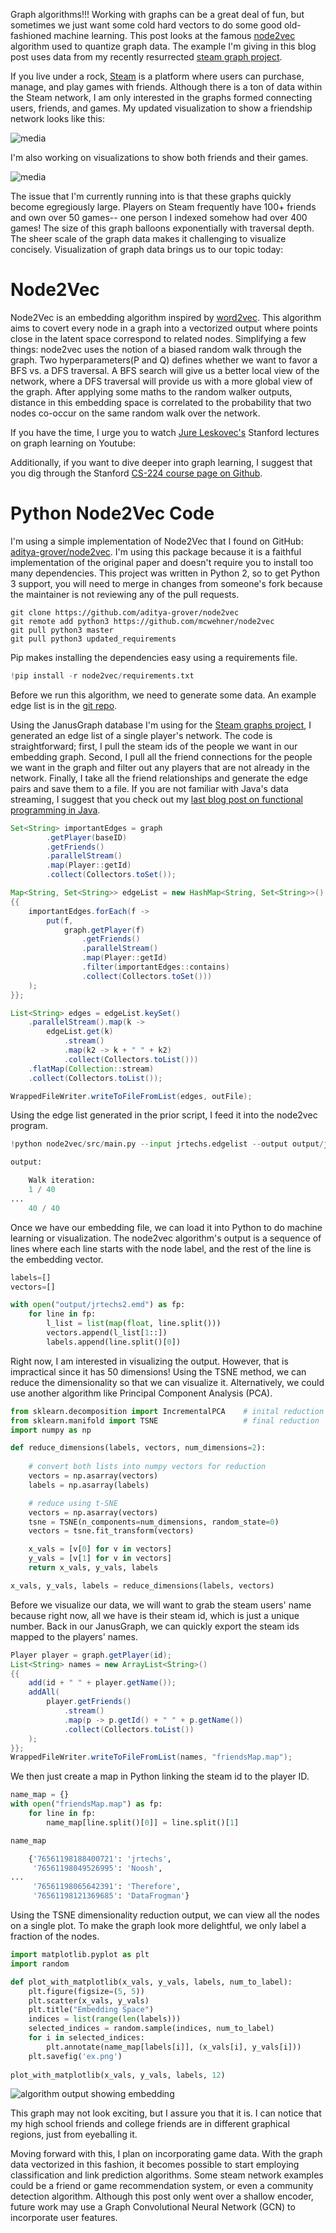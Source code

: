 Graph algorithms!!!
Working with graphs can be a great deal of fun, but sometimes we just want some cold hard vectors to do some good old-fashioned machine learning.
This post looks at the famous [node2vec](https://cs.stanford.edu/~jure/pubs/node2vec-kdd16.pdf) algorithm used to quantize graph data.
The example I'm giving in this blog post uses data from my recently resurrected [steam graph project](https://jrtechs.net/projects/steam-friends-graph). 

If you live under a rock, [Steam](https://store.steampowered.com/) is a platform where users can purchase, manage, and play games with friends.
Although there is a ton of data within the Steam network, I am only interested in the graphs formed connecting users, friends, and games.
My updated visualization to show a friendship network looks like this:

![media](media/steamNode2vec/friends.png)

I'm also working on visualizations to show both friends and their games.

![media](media/steamNode2vec/games.png)

The issue that I'm currently running into is that these graphs quickly become egregiously large. Players on Steam frequently have 100+ friends and own over 50 games-- one person I indexed somehow had over 400 games!
The size of this graph balloons exponentially with traversal depth.
The sheer scale of the graph data makes it challenging to visualize concisely.
Visualization of graph data brings us to our topic today:


# Node2Vec

Node2Vec is an embedding algorithm inspired by [word2vec](https://jrtechs.net/data-science/word-embeddings).
This algorithm aims to covert every node in a graph into a vectorized output where points close in the latent space correspond to related nodes.
Simplifying a few things: node2vec uses the notion of a biased random walk through the graph.
Two hyperparameters(P and Q) defines whether we want to favor a BFS vs. a DFS traversal. A BFS search will give us a better local view of the network, where a DFS traversal will provide us with a more global view of the graph. After applying some maths to the random walker outputs, distance in this embedding space is correlated to the probability that two nodes co-occur on the same random walk over the network. 

If you have the time, I urge you to watch [Jure Leskovec's](https://scholar.google.com/citations?user=Q_kKkIUAAAAJ&hl=en) Stanford lectures on graph learning on Youtube:

<youtube src="YrhBZUtgG4E" />

Additionally, if you want to dive deeper into graph learning, I suggest that you dig through the Stanford [CS-224 course page on Github](https://github.com/jrtechs/cs224w-notes).

# Python Node2Vec Code

I'm using a simple implementation of Node2Vec that I found on GitHub: [aditya-grover/node2vec](https://github.com/aditya-grover/node2vec).
I'm using this package because it is a faithful implementation of the original paper and doesn't require you to install too many dependencies. This project was written in Python 2, so to get Python 3 support, you will need to merge in changes from someone's fork because the maintainer is not reviewing any of the pull requests.

```
git clone https://github.com/aditya-grover/node2vec
git remote add python3 https://github.com/mcwehner/node2vec
git pull python3 master
git pull python3 updated_requirements
```

Pip makes installing the dependencies easy using a requirements file.


```python
!pip install -r node2vec/requirements.txt
```

Before we run this algorithm, we need to generate some data.
An example edge list is in the [git repo](https://github.com/aditya-grover/node2vec/blob/master/graph/karate.edgelist). 

Using the JanusGraph database I'm using for the [Steam graphs project](https://github.com/jrtechs/SteamFriendsGraph), I generated an edge list of a single player's network.
The code is straightforward; first, I pull the steam ids of the people we want in our embedding graph.
Second, I pull all the friend connections for the people we want in the graph and filter out any players that are not already in the network.
Finally, I take all the friend relationships and generate the edge pairs and save them to a file. If you are not familiar with Java's data streaming, I suggest that you check out my [last blog post on functional programming in Java](https://jrtechs.net/java/fun-with-functional-java).

```java
Set<String> importantEdges = graph
        .getPlayer(baseID)
        .getFriends()
        .parallelStream()
        .map(Player::getId)
        .collect(Collectors.toSet());

Map<String, Set<String>> edgeList = new HashMap<String, Set<String>>()
{{
    importantEdges.forEach(f ->
        put(f,
            graph.getPlayer(f)
                .getFriends()
                .parallelStream()
                .map(Player::getId)
                .filter(importantEdges::contains)
                .collect(Collectors.toSet()))
    );
}};

List<String> edges = edgeList.keySet()
    .parallelStream().map(k ->
        edgeList.get(k)
            .stream()
            .map(k2 -> k + " " + k2)
            .collect(Collectors.toList()))
    .flatMap(Collection::stream)
    .collect(Collectors.toList());

WrappedFileWriter.writeToFileFromList(edges, outFile);
```

Using the edge list generated in the prior script, I feed it into the node2vec program.


```python
!python node2vec/src/main.py --input jrtechs.edgelist --output output/jrtechs2.emd --num-walks=40 --dimensions=50

output:

    Walk iteration:
    1 / 40
...
    40 / 40
```

Once we have our embedding file, we can load it into Python to do machine learning or visualization.
The node2vec algorithm's output is a sequence of lines where each line starts with the node label, and the rest of the line is the embedding vector.

```python
labels=[]
vectors=[]

with open("output/jrtechs2.emd") as fp:
    for line in fp:
        l_list = list(map(float, line.split()))
        vectors.append(l_list[1::])
        labels.append(line.split()[0])        
```

Right now, I am interested in visualizing the output. However, that is impractical since it has 50 dimensions! Using the TSNE method, we can reduce the dimensionality so that we can visualize it. Alternatively, we could use another algorithm like Principal Component Analysis (PCA).

```python
from sklearn.decomposition import IncrementalPCA    # inital reduction
from sklearn.manifold import TSNE                   # final reduction
import numpy as np                      

def reduce_dimensions(labels, vectors, num_dimensions=2):
    
    # convert both lists into numpy vectors for reduction
    vectors = np.asarray(vectors)
    labels = np.asarray(labels)

    # reduce using t-SNE
    vectors = np.asarray(vectors)
    tsne = TSNE(n_components=num_dimensions, random_state=0)
    vectors = tsne.fit_transform(vectors)

    x_vals = [v[0] for v in vectors]
    y_vals = [v[1] for v in vectors]
    return x_vals, y_vals, labels

x_vals, y_vals, labels = reduce_dimensions(labels, vectors)
```

Before we visualize our data, we will want to grab the steam users' name because right now, all we have is their steam id, which is just a unique number.
Back in our JanusGraph, we can quickly export the steam ids mapped to the players' names.

```java
Player player = graph.getPlayer(id);
List<String> names = new ArrayList<String>()
{{
    add(id + " " + player.getName());
    addAll(
        player.getFriends()
            .stream()
            .map(p -> p.getId() + " " + p.getName())
            .collect(Collectors.toList())
    );
}};
WrappedFileWriter.writeToFileFromList(names, "friendsMap.map");
```

We then just create a map in Python linking the steam id to the player ID.

```python
name_map = {}
with open("friendsMap.map") as fp:
    for line in fp:
        name_map[line.split()[0]] = line.split()[1]
```

```Python
name_map

    {'76561198188400721': 'jrtechs',
     '76561198049526995': 'Noosh',
...
     '76561198065642391': 'Therefore',
     '76561198121369685': 'DataFrogman'}
```

Using the TSNE dimensionality reduction output, we can view all the nodes on a single plot. To make the graph look more delightful, we only label a fraction of the nodes.

```python
import matplotlib.pyplot as plt
import random

def plot_with_matplotlib(x_vals, y_vals, labels, num_to_label):
    plt.figure(figsize=(5, 5))
    plt.scatter(x_vals, y_vals)
    plt.title("Embedding Space")
    indices = list(range(len(labels)))
    selected_indices = random.sample(indices, num_to_label)
    for i in selected_indices:
        plt.annotate(name_map[labels[i]], (x_vals[i], y_vals[i]))
    plt.savefig('ex.png')
        
plot_with_matplotlib(x_vals, y_vals, labels, 12)
```

![algorithm output showing embedding](media/steamNode2vec/output_9_0.png)

This graph may not look exciting, but I assure you that it is.
I can notice that my high school friends and college friends are in different graphical regions, just from eyeballing it.

Moving forward with this, I plan on incorporating game data.
With the graph data vectorized in this fashion, it becomes possible to start employing classification and link prediction algorithms.
Some steam network examples could be a friend or game recommendation system, or even a community detection algorithm.
Although this post only went over a shallow encoder, future work may use a Graph Convolutional Neural Network (GCN) to incorporate user features.  
